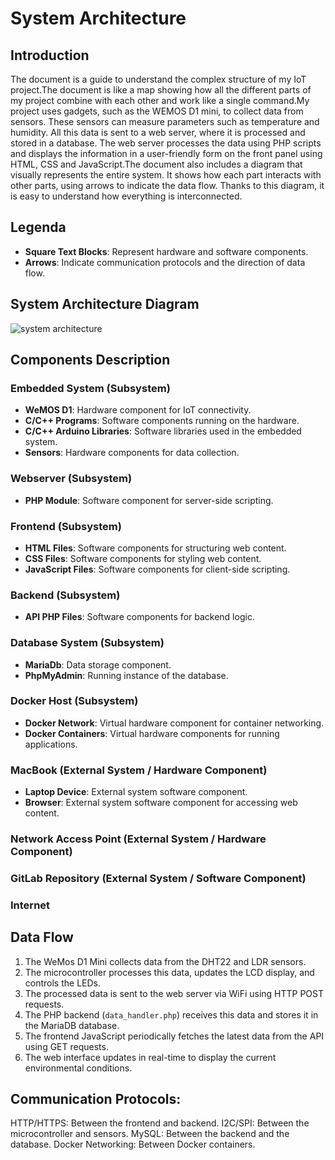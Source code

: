 # System Architecture


## Introduction

The document is a guide to understand the complex structure of my IoT project.The document is like a map showing how all the different parts of my project combine with each other and work like a single command.My project uses  gadgets, such as the WEMOS D1 mini, to collect data from sensors. These sensors can measure parameters such as temperature and humidity. All this data is sent to a web server, where it is processed and stored in a database. The web server processes the data using PHP scripts and displays the information in a user-friendly form on the front panel using HTML, CSS and JavaScript.The document also includes a diagram that visually represents the entire system. It shows how each part interacts with other parts, using arrows to indicate the data flow. Thanks to this diagram, it is easy to understand how everything is interconnected.

## Legenda
- **Square Text Blocks**: Represent hardware and software components.
- **Arrows**: Indicate communication protocols and the direction of data flow.


## System Architecture Diagram
![system architecture](/assets/arch.png)

## Components Description

### Embedded System (Subsystem)
- **WeMOS D1**: Hardware component for IoT connectivity.
- **C/C++ Programs**: Software components running on the hardware.
- **C/C++ Arduino Libraries**: Software libraries used in the embedded system.
- **Sensors**: Hardware components for data collection.

### Webserver (Subsystem)
- **PHP Module**: Software component for server-side scripting.

### Frontend (Subsystem)
- **HTML Files**: Software components for structuring web content.
- **CSS Files**: Software components for styling web content.
- **JavaScript Files**: Software components for client-side scripting.

### Backend (Subsystem)
- **API PHP Files**: Software components for backend logic.

### Database System (Subsystem)
- **MariaDb**: Data storage component.
- **PhpMyAdmin**: Running instance of the database.

### Docker Host (Subsystem)
- **Docker Network**: Virtual hardware component for container networking.
- **Docker Containers**: Virtual hardware components for running applications.

### MacBook (External System / Hardware Component)
- **Laptop Device**: External system software component.
- **Browser**: External system software component for accessing web content.

### Network Access Point (External System / Hardware Component)

### GitLab Repository (External System / Software Component)

### Internet


## Data Flow

1. The WeMos D1 Mini collects data from the DHT22 and LDR sensors.
2. The microcontroller processes this data, updates the LCD display, and controls the LEDs.
3. The processed data is sent to the web server via WiFi using HTTP POST requests.
4. The PHP backend (`data_handler.php`) receives this data and stores it in the MariaDB database.
5. The frontend JavaScript periodically fetches the latest data from the API using GET requests.
6. The web interface updates in real-time to display the current environmental conditions.


## Communication Protocols:
HTTP/HTTPS: Between the frontend and backend.
I2C/SPI: Between the microcontroller and sensors.
MySQL: Between the backend and the database.
Docker Networking: Between Docker containers.






